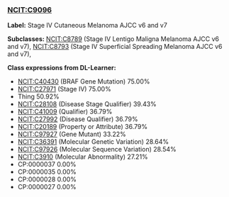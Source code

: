
### [NCIT:C9096](http://purl.obolibrary.org/obo/NCIT_C9096)
**Label:** Stage IV Cutaneous Melanoma AJCC v6 and v7

**Subclasses:** [NCIT:C8789](http://purl.obolibrary.org/obo/NCIT_C8789) (Stage IV Lentigo Maligna Melanoma AJCC v6 and v7), [NCIT:C8793](http://purl.obolibrary.org/obo/NCIT_C8793) (Stage IV Superficial Spreading Melanoma AJCC v6 and v7), 

**Class expressions from DL-Learner:**

- [NCIT:C40430](http://purl.obolibrary.org/obo/NCIT_C40430) (BRAF Gene Mutation) 75.00%
- [NCIT:C27971](http://purl.obolibrary.org/obo/NCIT_C27971) (Stage IV) 75.00%
- Thing 50.92%
- [NCIT:C28108](http://purl.obolibrary.org/obo/NCIT_C28108) (Disease Stage Qualifier) 39.43%
- [NCIT:C41009](http://purl.obolibrary.org/obo/NCIT_C41009) (Qualifier) 36.79%
- [NCIT:C27992](http://purl.obolibrary.org/obo/NCIT_C27992) (Disease Qualifier) 36.79%
- [NCIT:C20189](http://purl.obolibrary.org/obo/NCIT_C20189) (Property or Attribute) 36.79%
- [NCIT:C97927](http://purl.obolibrary.org/obo/NCIT_C97927) (Gene Mutant) 33.22%
- [NCIT:C36391](http://purl.obolibrary.org/obo/NCIT_C36391) (Molecular Genetic Variation) 28.64%
- [NCIT:C97926](http://purl.obolibrary.org/obo/NCIT_C97926) (Molecular Sequence Variation) 28.54%
- [NCIT:C3910](http://purl.obolibrary.org/obo/NCIT_C3910) (Molecular Abnormality) 27.21%
- CP:0000037 0.00%
- CP:0000035 0.00%
- CP:0000028 0.00%
- CP:0000027 0.00%


